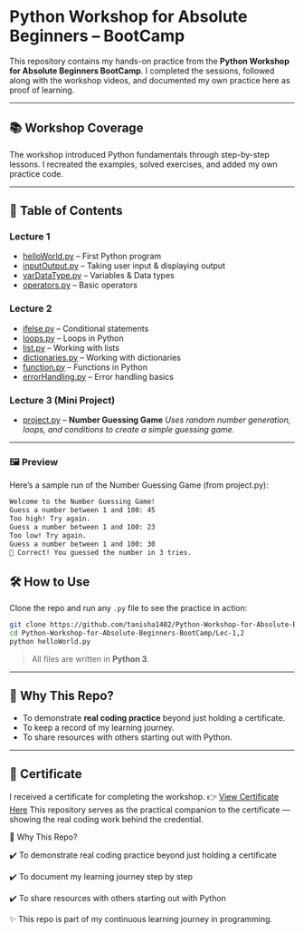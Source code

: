 # Python Workshop for Absolute Beginners – BootCamp

This repository contains my hands-on practice from the **Python Workshop for Absolute Beginners BootCamp**.
I completed the sessions, followed along with the workshop videos, and documented my own practice here as proof of learning.

---

## 📚 Workshop Coverage

The workshop introduced Python fundamentals through step-by-step lessons.
I recreated the examples, solved exercises, and added my own practice code.

---

## 📑 Table of Contents

### Lecture 1

* [helloWorld.py](./Lec-1,2/helloWorld.py) – First Python program
* [inputOutput.py](./Lec-1,2/inputOutput.py) – Taking user input & displaying output
* [varDataType.py](./Lec-1,2/varDataType.py) – Variables & Data types
* [operators.py](./Lec-1,2/operators.py) – Basic operators

### Lecture 2

* [ifelse.py](./Lec-1,2/ifelse.py) – Conditional statements
* [loops.py](./Lec-1,2/loops.py) – Loops in Python
* [list.py](./Lec-1,2/list.py) – Working with lists
* [dictionaries.py](./Lec-1,2/dictionaries.py) – Working with dictionaries
* [function.py](./Lec-1,2/function.py) – Functions in Python
* [errorHandling.py](./Lec-1,2/errorHandling.py) – Error handling basics

### Lecture 3 (Mini Project)

* [project.py](./Lec-3/project.py) – **Number Guessing Game**
  *Uses random number generation, loops, and conditions to create a simple guessing game.*

---

### 🖼 Preview

Here’s a sample run of the Number Guessing Game (from project.py):

```bash
Welcome to the Number Guessing Game!
Guess a number between 1 and 100: 45
Too high! Try again.
Guess a number between 1 and 100: 23
Too low! Try again.
Guess a number between 1 and 100: 30
🎉 Correct! You guessed the number in 3 tries.
```

## 🛠 How to Use

Clone the repo and run any `.py` file to see the practice in action:

```bash
git clone https://github.com/tanisha1402/Python-Workshop-for-Absolute-Beginners-BootCamp.git
cd Python-Workshop-for-Absolute-Beginners-BootCamp/Lec-1,2
python helloWorld.py
```

> All files are written in **Python 3**.

---

## 🎯 Why This Repo?

* To demonstrate **real coding practice** beyond just holding a certificate.
* To keep a record of my learning journey.
* To share resources with others starting out with Python.

---

## 📜 Certificate

I received a certificate for completing the workshop.
👉 [View Certificate Here](https://ostad.app/share/certificate/c32017-tanisha-chowdhury)
This repository serves as the practical companion to the certificate — showing the real coding work behind the credential.

🎯 Why This Repo?

✔️ To demonstrate real coding practice beyond just holding a certificate

✔️ To document my learning journey step by step

✔️ To share resources with others starting out with Python

✨ This repo is part of my continuous learning journey in programming.
